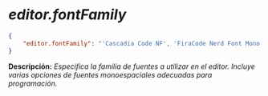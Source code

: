 <!-- Autor: Daniel Benjamin Perez Morales -->
<!-- GitHub: https://github.com/D4nitrix13 -->
<!-- GitLab: https://gitlab.com/D4nitrix13 -->
<!-- Correo electrónico: danielperezdev@proton.me -->

# ***editor.fontFamily***

```json
{
    "editor.fontFamily": "'Cascadia Code NF', 'FiraCode Nerd Font Mono SemBd', 'UbuntuMono Nerd Font Mono', 'Droid Sans Mono', 'monospace'"
}

```

**Descripción:** *Especifica la familia de fuentes a utilizar en el editor. Incluye varias opciones de fuentes monoespaciales adecuadas para programación.*
